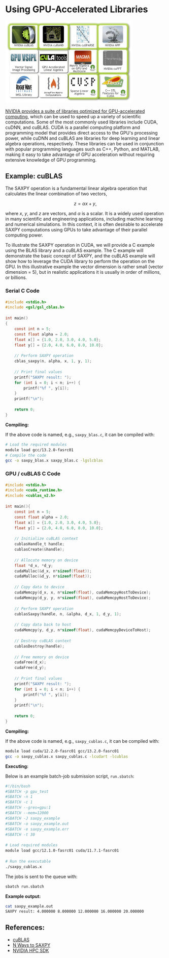 # Using GPU-Accelerated Libraries

<img src="gpu-libs-logo.png" alt="gpu-libs-logo" width="400"/>

[NVIDIA provides a suite of libraries optimized for GPU-accelerated computing](https://developer.nvidia.com/gpu-accelerated-libraries), which can be used to speed up a variety of scientific computations. Some of the most commonly used libraries include CUDA, cuDNN, and cuBLAS. CUDA is a parallel computing platform and programming model that provides direct access to the GPU's processing power, while cuDNN and cuBLAS are libraries for deep learning and linear algebra operations, respectively. These libraries can be used in conjunction with popular programming languages such as C++, Python, and MATLAB, making it easy to take advantage of GPU acceleration without requiring extensive knowledge of GPU programming. 

## Example: cuBLAS

The SAXPY operation is a fundamental linear algebra operation that calculates the linear combination of two vectors,

$$
z = \alpha x + y,
$$

where $x$, $y$, and $z$ are vectors, and $\alpha$ is a scalar. It is a widely used operation in many scientific and engineering applications, including machine learning and numerical simulations. In this context, it is often desirable to accelerate SAXPY computations using GPUs to take advantage of their parallel computing power.

To illustrate the SAXPY operation in CUDA, we will provide a C example using the BLAS library and a cuBLAS example. The C example will demonstrate the basic concept of SAXPY, and the cuBLAS example will show how to leverage the CUDA library to perform the operation on the GPU. In this illustrative example the vector dimension is rather small (vector dimension = 5), but in realistic applications it is usually in order of millions, or billions.

### Serial C Code

```c
#include <stdio.h>
#include <gsl/gsl_cblas.h>

int main()
{
    const int n = 5;
    const float alpha = 2.0;
    float x[] = {1.0, 2.0, 3.0, 4.0, 5.0};
    float y[] = {2.0, 4.0, 6.0, 8.0, 10.0};

    // Perform SAXPY operation
    cblas_saxpy(n, alpha, x, 1, y, 1);

    // Print final values
    printf("SAXPY result: ");
    for (int i = 0; i < n; i++) {
        printf("%f ", y[i]);
    }
    printf("\n");

    return 0;
}
```
**Compiling:**

If the above code is named, e.g., <code>saxpy_blas.c</code>, it can be compiled with:

```bash
# Load the required modules
module load gcc/13.2.0-fasrc01
# Compile the code
gcc -o saxpy_blas.x saxpy_blas.c -lgslcblas
```


### GPU / cuBLAS C Code

```c
#include <stdio.h>
#include <cuda_runtime.h>
#include <cublas_v2.h>

int main(){
    const int n = 5;
    const float alpha = 2.0;
    float x[] = {1.0, 2.0, 3.0, 4.0, 5.0};
    float y[] = {2.0, 4.0, 6.0, 8.0, 10.0};

    // Initialize cuBLAS context
    cublasHandle_t handle;
    cublasCreate(&handle);

    // Allocate memory on device
    float *d_x, *d_y;
    cudaMalloc(&d_x, n*sizeof(float));
    cudaMalloc(&d_y, n*sizeof(float));

    // Copy data to device
    cudaMemcpy(d_x, x, n*sizeof(float), cudaMemcpyHostToDevice);
    cudaMemcpy(d_y, y, n*sizeof(float), cudaMemcpyHostToDevice);

    // Perform SAXPY operation
    cublasSaxpy(handle, n, &alpha, d_x, 1, d_y, 1);

    // Copy data back to host
    cudaMemcpy(y, d_y, n*sizeof(float), cudaMemcpyDeviceToHost);

    // Destroy cuBLAS context
    cublasDestroy(handle);

    // Free memory on device
    cudaFree(d_x);
    cudaFree(d_y);

    // Print final values
    printf("SAXPY result: ");
    for (int i = 0; i < n; i++) {
        printf("%f ", y[i]);
    }
    printf("\n");

    return 0;
}
```

**Compiling:**

If the above code is named, e.g., <code>saxpy_cublas.c</code>, it can be compiled with:

```bash
module load cuda/12.2.0-fasrc01 gcc/13.2.0-fasrc01
gcc -o saxpy_cublas.x saxpy_cublas.c -lcudart -lcublas 
```

**Executing:**

Below is an example batch-job submission script, <code>run.sbatch</code>:

```bash
#!/bin/bash
#SBATCH -p gpu_test
#SBATCH -n 1
#SBATCH -c 1
#SBATCH --gres=gpu:1
#SBATCH --mem=12000
#SBATCH -J saxpy_example
#SBATCH -o saxpy_example.out
#SBATCH -e saxpy_example.err
#SBATCH -t 30

# Load required modules
module load gcc/12.1.0-fasrc01 cuda/11.7.1-fasrc01

# Run the executable
./saxpy_cublas.x
```

The jobs is sent to the queue with:

```bash
sbatch run.sbatch
```
**Example output:**

```bash
cat saxpy_example.out
SAXPY result: 4.000000 8.000000 12.000000 16.000000 20.000000 
```

## References:

* [cuBLAS](https://developer.nvidia.com/cublas)
* [N Ways to SAXPY](https://developer.nvidia.com/blog/n-ways-to-saxpy-demonstrating-the-breadth-of-gpu-programming-options/)
* [NVIDIA HPC SDK](https://developer.nvidia.com/hpc-sdk)